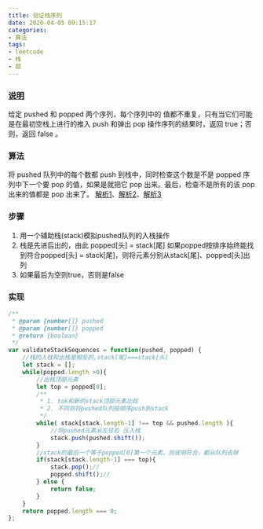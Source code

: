 ```yaml
---
title: 验证栈序列
date: 2020-04-05 09:15:17
categories:
- 算法
tags:
- leetcode
- 栈
- 题
---
```


### [说明](https://leetcode-cn.com/problems/validate-stack-sequences/)
给定 pushed 和 popped 两个序列，每个序列中的 值都不重复，只有当它们可能是在最初空栈上进行的推入 push 和弹出 pop 操作序列的结果时，返回 true；否则，返回 false 。
### 算法
将 pushed 队列中的每个数都 push 到栈中，同时检查这个数是不是 popped 序列中下一个要 pop 的值，如果是就把它 pop 出来。最后，检查不是所有的该 pop 出来的值都是 pop 出来了。
[解析1](https://leetcode-cn.com/problems/validate-stack-sequences/solution/yan-zheng-zhan-xu-lie-by-leetcode/)、[解析2](https://www.cnblogs.com/MrSaver/p/12167607.html)、[解析3](https://leetcode-cn.com/problems/zhan-de-ya-ru-dan-chu-xu-lie-lcof/solution/li-yong-fu-zhu-zhan-yan-zheng-zhan-xu-lie-by-lucky/)
<!-- more -->
### 步骤
1. 用一个辅助栈(stack)模拟pushed队列的入栈操作
2. 栈是先进后出的，由此 popped[头] = stack[尾]
   如果popped按排序始终能找到符合popped[头] = stack[尾]，则将元素分别从stack[尾]、popped[头]出列
3. 如果最后为空则true，否则是false

### 实现

```javascript
/**
 * @param {number[]} pushed
 * @param {number[]} popped
 * @return {boolean}
 */
var validateStackSequences = function(pushed, popped) {
    //栈的入栈和出栈是相反的,stack[尾]===stack[头]
    let stack = [];
    while(popped.length >0){
        //出栈顶部元素
        let top = popped[0];
        /**
         * 1. tok和新的stack顶部元素比较
         * 2. 不同则将pushed队列按顺序push到stack
         */
        while( stack[stack.length-1] !== top && pushed.length ){
            //将pushed元素从左往右 压入栈
            stack.push(pushed.shift());
        }
        //stack的最后一个等于popped[0]第一个元素，则说明符合，都从队列去除
        if(stack[stack.length-1] === top){
            stack.pop();//
            popped.shift();//
        } else {
            return false;
        }
    }
    return popped.length === 0;
};
```